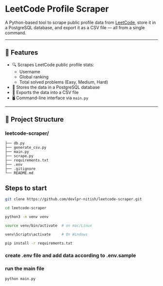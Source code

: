 # LeetCode Profile Scraper

A Python-based tool to scrape public profile data from [LeetCode](https://leetcode.com), store it in a PostgreSQL database, and export it as a CSV file — all from a single command.

---

## 🚀 Features

- 🔍 Scrapes LeetCode public profile stats:
  - Username
  - Global ranking
  - Total solved problems (Easy, Medium, Hard)
- 🐘 Stores the data in a PostgreSQL database
- 📁 Exports the data into a CSV file
- 🖥️ Command-line interface via `main.py`

---

## 📁 Project Structure
### leetcode-scraper/
    ├── db.py 
    ├── generate_csv.py
    ├── main.py 
    ├── scrape.py 
    ├── requirements.txt 
    ├── .env 
    ├── .gitignore 
    └── README.md


## Steps to start

```bash
git clone https://github.com/devlpr-nitish/leetcode-scraper.git
```
```bash
cd leetcode-scraper
```

```bash
python3 -m venv venv
```

```bash
source venv/bin/activate  # on mac/Linux
```

```bash
venv\Scripts\activate     # On Windows
```

```bash
pip install -r requirements.txt
```

### create .env file and add data according to .env.sample

### run the main file
```bash
python main.py
```

